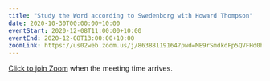 ```yaml
---
title: "Study the Word according to Swedenborg with Howard Thompson"
date: 2020-10-30T00:00:00+10:00
eventStart: 2020-12-08T11:00:00+10:00
eventEnd: 2020-12-08T13:00:00+10:00
zoomLink: https://us02web.zoom.us/j/86388119164?pwd=ME9rSmdkdFp5QVFHd0hIbDZmNXhRQT09
---
```


[Click to join Zoom](https://us02web.zoom.us/j/86388119164?pwd=ME9rSmdkdFp5QVFHd0hIbDZmNXhRQT09) when the meeting time arrives.